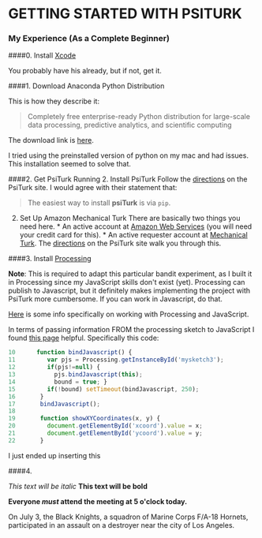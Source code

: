 # GETTING STARTED WITH PSITURK
### My Experience (As a Complete Beginner)

####0. Install [Xcode](https://developer.apple.com/xcode/)

You probably have his already, but if not, get it.


####1. Download Anaconda Python Distribution

This is how they describe it:

>Completely free enterprise-ready Python distribution for large-scale data processing, predictive analytics, and scientific computing

The download link is [here](https://store.continuum.io/cshop/anaconda/).

I tried using the preinstalled version of python on my mac and had issues. This installation seemed to solve that.


####2. Get PsiTurk Running
  2. Install PsiTurk
   Follow the [directions](http://psiturk.readthedocs.org/en/latest/install.html) on the PsiTurk site. I would agree with their statement that:

   >The easiest way to install **psiTurk** is via ``pip``.
  2. Set Up Amazon Mechanical Turk 
   There are basically two things you need here.
    * An active account at [Amazon Web Services](http://aws.amazon.com/) (you will need your credit card for this).
    * An active requester account at [Mechanical Turk](https://requester.mturk.com/).
   The [directions](http://psiturk.readthedocs.org/en/latest/amt_setup.html) on the PsiTurk site walk you through this.

####3. Install [Processing](https://processing.org/)

**Note**: This is required to adapt this particular bandit experiment, as I built it in Processing since my JavaScript skills don't exist (yet). Processing can publish to Javascript, but it definitely makes implementing the project with PsiTurk more cumbersome. If you can work in Javascript, do that.

[Here](http://processingjs.org/articles/jsQuickStart.html) is some info specifically on working with Processing and JavaScript.

In terms of passing information FROM the processing sketch to JavaScript I found [this page](http://processingjs.org/articles/PomaxGuide.html) helpful. Specifically this code:

```javascript
10      function bindJavascript() {
11         var pjs = Processing.getInstanceById('mysketch3');
12         if(pjs!=null) {
13           pjs.bindJavascript(this);
14           bound = true; }
15         if(!bound) setTimeout(bindJavascript, 250);
16       }
17       bindJavascript();
18 
19       function showXYCoordinates(x, y) {
20         document.getElementById('xcoord').value = x;
21         document.getElementById('ycoord').value = y;
22       }
```
I just ended up inserting this 

####4. 


*This text will be italic*
**This text will be bold**

**Everyone _must_ attend the meeting at 5 o'clock today.**


On July 3, the Black Knights, a squadron of Marine Corps F/A-18 Hornets, participated in an assault on a destroyer near the city of Los Angeles.

